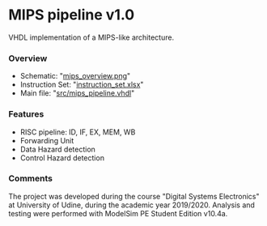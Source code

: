 # MIPS pipeline v1.0

VHDL implementation of a MIPS-like architecture.

### Overview

* Schematic: "[mips_overview.png](mips_overview.png)"
* Instruction Set: "[instruction_set.xlsx](instruction_set.xlsx)"
* Main file: "[src/mips_pipeline.vhdl](src/mips_pipeline.vhdl")"

### Features

* RISC pipeline: ID, IF, EX, MEM, WB
* Forwarding Unit
* Data Hazard detection
* Control Hazard detection

### Comments

The project was developed during the course "Digital Systems Electronics" at University of Udine, during the academic year 2019/2020. Analysis and testing were performed with ModelSim PE Student Edition v10.4a.
